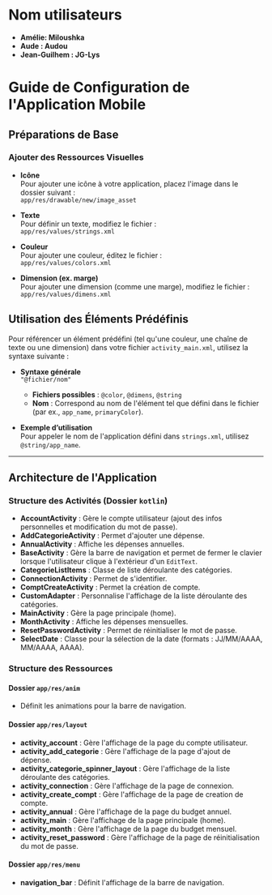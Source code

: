 # Nom utilisateurs 

- **Amélie: Miloushka**
- **Aude : Audou**
- **Jean-Guilhem : JG-Lys**


# Guide de Configuration de l'Application Mobile

## Préparations de Base

### Ajouter des Ressources Visuelles

- **Icône**  
  Pour ajouter une icône à votre application, placez l'image dans le dossier suivant :  
  `app/res/drawable/new/image_asset`

- **Texte**  
  Pour définir un texte, modifiez le fichier :  
  `app/res/values/strings.xml`

- **Couleur**  
  Pour ajouter une couleur, éditez le fichier :  
  `app/res/values/colors.xml`

- **Dimension (ex. marge)**  
  Pour ajouter une dimension (comme une marge), modifiez le fichier :  
  `app/res/values/dimens.xml`

## Utilisation des Éléments Prédéfinis

Pour référencer un élément prédéfini (tel qu'une couleur, une chaîne de texte ou une dimension) dans votre fichier `activity_main.xml`, utilisez la syntaxe suivante :

- **Syntaxe générale**  
  `"@fichier/nom"`

  - **Fichiers possibles** : `@color`, `@dimens`, `@string`
  - **Nom** : Correspond au nom de l'élément tel que défini dans le fichier (par ex., `app_name`, `primaryColor`).

- **Exemple d’utilisation**  
  Pour appeler le nom de l'application défini dans `strings.xml`, utilisez `@string/app_name`.

---

## Architecture de l'Application

### Structure des Activités (Dossier `kotlin`)

- **AccountActivity** : Gère le compte utilisateur (ajout des infos personnelles et modification du mot de passe).
- **AddCategorieActivity** : Permet d'ajouter une dépense.
- **AnnualActivity** : Affiche les dépenses annuelles.
- **BaseActivity** : Gère la barre de navigation et permet de fermer le clavier lorsque l'utilisateur clique à l'extérieur d'un `EditText`.
- **CategorieListItems** : Classe de liste déroulante des catégories.
- **ConnectionActivity** : Permet de s'identifier.
- **ComptCreateActivity** : Permet la création de compte.
- **CustomAdapter** : Personnalise l'affichage de la liste déroulante des catégories.
- **MainActivity** : Gère la page principale (home).
- **MonthActivity** : Affiche les dépenses mensuelles.
- **ResetPasswordActivity** : Permet de réinitialiser le mot de passe.
- **SelectDate** : Classe pour la sélection de la date (formats : JJ/MM/AAAA, MM/AAAA, AAAA).

### Structure des Ressources

#### Dossier `app/res/anim`
- Définit les animations pour la barre de navigation.

#### Dossier `app/res/layout`
- **activity_account** : Gère l'affichage de la page du compte utilisateur.
- **activity_add_categorie** : Gère l'affichage de la page d'ajout de dépense.
- **activity_categorie_spinner_layout** : Gère l'affichage de la liste déroulante des catégories.
- **activity_connection** : Gère l'affichage de la page de connexion.
- **activity_create_compt** : Gère l'affichage de la page de creation de compte.
- **activity_annual** : Gère l'affichage de la page du budget annuel.
- **activity_main** : Gère l'affichage de la page principale (home).
- **activity_month** : Gère l'affichage de la page du budget mensuel.
- **activity_reset_password** : Gère l'affichage de la page de réinitialisation du mot de passe.

#### Dossier `app/res/menu`
- **navigation_bar** : Définit l'affichage de la barre de navigation.
